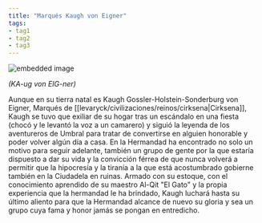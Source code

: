 ```yaml
---
title: "Marqués Kaugh von Eigner"
tags:
- tag1
- tag2
- tag3
---
```


![embedded image](https://assets.legendkeeper.com/88bdef5a-12c9-4a9a-bffd-d684f44862e2.png "Attachment")

_(KA-ug von EIG-ner)_

Aunque en su tierra natal es Kaugh Gossler-Holstein-Sonderburg von Eigner, Marqués de [[levaryck/civilizaciones/reinos/cirksena|Cirksena]], Kaugh se tuvo que exiliar de su hogar tras un escándalo en una fiesta (chocó y le levantó la voz a un camarero) y siguió la leyenda de los aventureros de Umbral para tratar de convertirse en alguien honorable y poder volver algún día a casa. En la Hermandad ha encontrado no solo un motivo para seguir adelante, también un grupo de gente por la que estaría dispuesto a dar su vida y la convicción férrea de que nunca volverá a permitir que la hipocresía y la tiranía a la que está acostumbrado gobierne también en la Ciudadela en ruinas. Armado con su estoque, con el conocimiento aprendido de su maestro Al-Qit "El Gato" y la propia experiencia que la hermandad le ha brindado, Kaugh luchará hasta su último aliento para que la Hermandad alcance de nuevo su gloria y sea un grupo cuya fama y honor jamás se pongan en entredicho.
